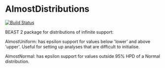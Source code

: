 # AlmostDistributions

[![Build Status](https://travis-ci.org/rbouckaert/asc.svg?branch=master)](https://travis-ci.org/rbouckaert/AlmostDistributions)

BEAST 2 package for distributions of infinite support:

AlmostUniform: has epsilon support for values below 'lower' and above 'upper'. Useful for setting up analyses that are difficult to initialise.

AlmostNormal: has epsilon support for values outside 95% HPD of a Normal distribution.

